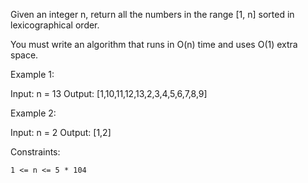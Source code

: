 Given an integer n, return all the numbers in the range [1, n] sorted in lexicographical order.

You must write an algorithm that runs in O(n) time and uses O(1) extra space. 

 

Example 1:

Input: n = 13
Output: [1,10,11,12,13,2,3,4,5,6,7,8,9]

Example 2:

Input: n = 2
Output: [1,2]

 

Constraints:

    1 <= n <= 5 * 104

